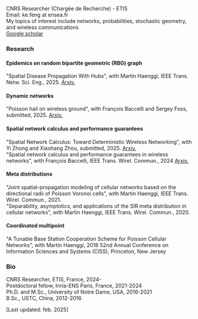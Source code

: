 CNRS Researcher (Chargée de Recherche) - ETIS  
Email: ke.feng at ensea.fr  
My topics of interest include networks, probabilities, stochastic geometry, and wireless communications  
[Google scholar](https://scholar.google.com/citations?hl=en&tzom=-120&user=iNx3NCoAAAAJ)

### Research
#### Epidemics on random bipartite geometric (RBG) graph
"Spatial Disease Propagation With Hubs", with Martin Haenggi, IEEE Trans. Netw. Sci. Eng., 2025. [Arxiv.](http://arxiv.org/abs/2502.16552)
#### Dynamic networks
"Poisson hail on wireless ground", with François Baccelli and Sergey Foss, submitted, 2025. [Arxiv.](https://arxiv.org/abs/2501.10712)  
#### Spatial network calculus and performance guarantees
"Spatial Network Calculus: Toward Deterministic Wireless Networking", with Yi Zhong and Xiaohang Zhou, submitted, 2025. [Arxiv.](https://arxiv.org/abs/2501.02556)  
"Spatial network calculus and performance guarantees in wireless networks", with François Baccelli, IEEE Trans. Wirel. Commun., 2024 [Arxiv.](https://arxiv.org/abs/2302.02001)  
#### Meta distributions
"Joint spatial-propagation modeling of cellular networks based on the directional radii of Poisson Voronoi cells", with Martin Haenggi, IEEE Trans. Wirel. Commun., 2021.   
"Separability, asymptotics, and applications of the SIR meta distribution in cellular networks", with Martin Haenggi, IEEE Trans. Wirel. Commun., 2020.  
#### Coordinated multipoint
"A Tunable Base Station Cooperation Scheme for Poisson Cellular Networks", with Martin Haenggi, 2018 52nd Annual Conference on Information Sciences and Systems (CISS), Princeton, New Jersey

### Bio
CNRS Researcher, ETIS, France, 2024-  
Postdoctoral fellow, Inria-ENS Paris, France, 2021-2024  
Ph.D. and M.Sc., University of Notre Dame, USA, 2016-2021  
B.Sc., USTC, China, 2012-2016  


[Last updated: feb. 2025]
